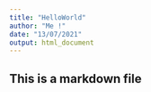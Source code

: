 ```yaml
---
title: "HelloWorld"
author: "Me !"
date: "13/07/2021"
output: html_document
---
```


## This is a markdown file